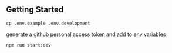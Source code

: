 ## Getting Started


`cp .env.example .env.development`

generate a github personal access token and add to env variables

`npm run start:dev`

